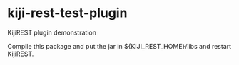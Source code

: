 kiji-rest-test-plugin
=====================

KijiREST plugin demonstration

Compile this package and put the jar in ${KIJI_REST_HOME}/libs
and restart KijiREST.
